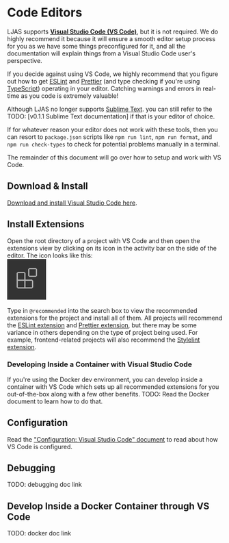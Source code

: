 # Code Editors

LJAS supports **[Visual Studio Code (VS Code)](https://code.visualstudio.com)**, but it is not required. We do highly recommend it because it will ensure a smooth editor setup process for you as we have some things preconfigured for it, and all the documentation will explain things from a Visual Studio Code user's perspective.

If you decide against using VS Code, we highly recommend that you figure out how to get [ESLint](https://eslint.org) and [Prettier](https://prettier.io) (and type checking if you're using [TypeScript](https://typescriptlang.org)) operating in your editor. Catching warnings and errors in real-time as you code is extremely valuable!

Although LJAS no longer supports [Sublime Text](https://sublimetext.com). you can still refer to the TODO: [v0.1.1 Sublime Text documentation] if that is your editor of choice.

If for whatever reason your editor does not work with these tools, then you can resort to `package.json` scripts like `npm run lint`, `npm run format`, and `npm run check-types` to check for potential problems manually in a terminal.

The remainder of this document will go over how to setup and work with VS Code.

## Download & Install

[Download and install Visual Studio Code here](https://code.visualstudio.com/download).

## Install Extensions

Open the root directory of a project with VS Code and then open the extensions view by clicking on its icon in the activity bar on the side of the editor. The icon looks like this:  
![VS Code extensions view icon](../images/vs-code-extensions-icon.png)

Type in `@recommended` into the search box to view the recommended extensions for the project and install all of them. All projects will recommend the [ESLint extension](https://marketplace.visualstudio.com/items?itemName=dbaeumer.vscode-eslint) and [Prettier extension](https://marketplace.visualstudio.com/items?itemName=esbenp.prettier-vscode), but there may be some variance in others depending on the type of project being used. For example, frontend-related projects will also recommend the [Stylelint extension](https://marketplace.visualstudio.com/items?itemName=stylelint.vscode-stylelint).

### Developing Inside a Container with Visual Studio Code

If you're using the Docker dev environment, you can develop inside a container with VS Code which sets up all recommended extensions for you out-of-the-box along with a few other benefits. TODO: Read the Docker document to learn how to do that.

## Configuration

Read the ["Configuration: Visual Studio Code" document](../configuration/vscode.md) to read about how VS Code is configured.

## Debugging

TODO: debugging doc link

## Develop Inside a Docker Container through VS Code

TODO: docker doc link

